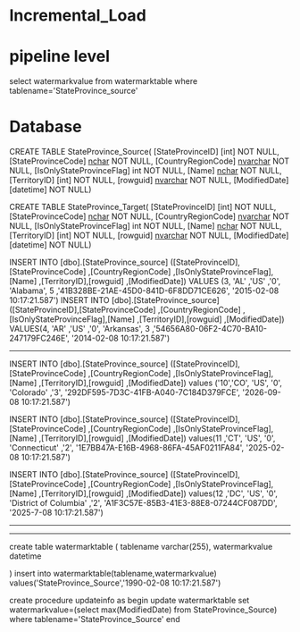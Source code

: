 # Incremental_Load
# pipeline level
select  watermarkvalue from watermarktable where tablename='StateProvince_source'


# Database
CREATE TABLE StateProvince_Source(
    [StateProvinceID] [int] NOT NULL,
    [StateProvinceCode] [nchar](3) NOT NULL,
    [CountryRegionCode] [nvarchar](3) NOT NULL,
    [IsOnlyStateProvinceFlag] int NOT NULL,
    [Name] [nchar](100) NOT NULL,
    [TerritoryID] [int] NOT NULL,
    [rowguid] [nvarchar](100)  NOT NULL,
    [ModifiedDate] [datetime] NOT NULL)

CREATE TABLE StateProvince_Target(
    [StateProvinceID] [int] NOT NULL,
    [StateProvinceCode] [nchar](3) NOT NULL,
    [CountryRegionCode] [nvarchar](3) NOT NULL,
    [IsOnlyStateProvinceFlag] int NOT NULL,
    [Name] [nchar](100) NOT NULL,
    [TerritoryID] [int] NOT NULL,
    [rowguid] [nvarchar](100)  NOT NULL,
    [ModifiedDate] [datetime] NOT NULL)


INSERT INTO [dbo].[StateProvince_source] ([StateProvinceID],[StateProvinceCode] ,[CountryRegionCode]    ,[IsOnlyStateProvinceFlag],[Name]  ,[TerritoryID],[rowguid] ,[ModifiedDate])
     VALUES (3,     'AL'      ,'US'     ,'0',     'Alabama',               5    ,'41B328BE-21AE-45D0-841D-6F8DD71CE626',     '2015-02-08 10:17:21.587')
INSERT INTO [dbo].[StateProvince_source] ([StateProvinceID],[StateProvinceCode] ,[CountryRegionCode]    ,[IsOnlyStateProvinceFlag],[Name]  ,[TerritoryID],[rowguid] ,[ModifiedDate])
     VALUES(4, 'AR'      ,'US'     ,'0',     'Arkansas',              3    ,'54656A80-06F2-4C70-BA10-247179FC246E',     '2014-02-08 10:17:21.587')
************** 

INSERT INTO [dbo].[StateProvince_source] ([StateProvinceID],[StateProvinceCode] ,[CountryRegionCode]    ,[IsOnlyStateProvinceFlag],[Name]  ,[TerritoryID],[rowguid] ,[ModifiedDate])
values ('10','CO',  'US',     '0', 'Colorado'                 ,'3',   '292DF595-7D3C-41FB-A040-7C184D379FCE', '2026-09-08 10:17:21.587')

INSERT INTO [dbo].[StateProvince_source] ([StateProvinceID],[StateProvinceCode] ,[CountryRegionCode]    ,[IsOnlyStateProvinceFlag],[Name]  ,[TerritoryID],[rowguid] ,[ModifiedDate])
values(11 ,'CT',    'US',     '0', 'Connecticut'          ,'2',  '1E7BB47A-E16B-4968-86FA-45AF0211FA84', '2025-02-08 10:17:21.587')


INSERT INTO [dbo].[StateProvince_source] ([StateProvinceID],[StateProvinceCode] ,[CountryRegionCode]    ,[IsOnlyStateProvinceFlag],[Name]  ,[TerritoryID],[rowguid] ,[ModifiedDate])
values(12 ,'DC',    'US',     '0', 'District of Columbia'   ,'2',     'A1F3C57E-85B3-41E3-88E8-07244CF087DD', '2025-7-08 10:17:21.587')

----------------------------  


-----------------------------
create table watermarktable
(
tablename varchar(255),
watermarkvalue datetime

)
insert into watermarktable(tablename,watermarkvalue)
values('StateProvince_Source','1990-02-08 10:17:21.587')

create procedure updateinfo
as
begin
update  watermarktable 
set watermarkvalue=(select  max(ModifiedDate) from StateProvince_Source)
where tablename='StateProvince_Source'
end
